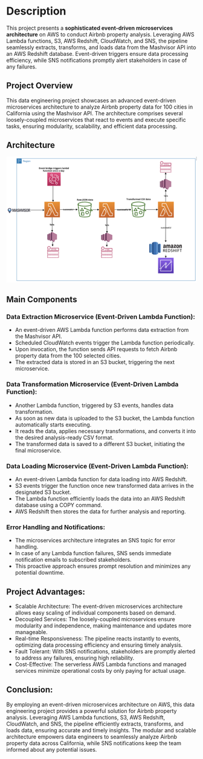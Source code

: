 # Description
This project presents a **sophisticated event-driven microservices architecture** on AWS to conduct Airbnb property analysis. Leveraging AWS Lambda functions, S3, AWS Redshift, CloudWatch, and SNS, the pipeline seamlessly extracts, transforms, and loads data from the Mashvisor API into an AWS Redshift database. Event-driven triggers ensure data processing efficiency, while SNS notifications promptly alert stakeholders in case of any failures.

## Project Overview
This data engineering project showcases an advanced event-driven microservices architecture to analyze Airbnb property data for 100 cities in California using the Mashvisor API. The architecture comprises several loosely-coupled microservices that react to events and execute specific tasks, ensuring modularity, scalability, and efficient data processing.

## Architecture
![Architecture](images/architecture.png)


## Main Components

### Data Extraction Microservice (Event-Driven Lambda Function):
- An event-driven AWS Lambda function performs data extraction from the Mashvisor API.
- Scheduled CloudWatch events trigger the Lambda function periodically.
- Upon invocation, the function sends API requests to fetch Airbnb property data from the 100 selected cities.
- The extracted data is stored in an S3 bucket, triggering the next microservice.

### Data Transformation Microservice (Event-Driven Lambda Function):
- Another Lambda function, triggered by S3 events, handles data transformation.
- As soon as new data is uploaded to the S3 bucket, the Lambda function automatically starts executing.
- It reads the data, applies necessary transformations, and converts it into the desired analysis-ready CSV format.
- The transformed data is saved to a different S3 bucket, initiating the final microservice.

### Data Loading Microservice (Event-Driven Lambda Function):
- An event-driven Lambda function for data loading into AWS Redshift.
- S3 events trigger the function once new transformed data arrives in the designated S3 bucket.
- The Lambda function efficiently loads the data into an AWS Redshift database using a COPY command.
- AWS Redshift then stores the data for further analysis and reporting.

### Error Handling and Notifications:
- The microservices architecture integrates an SNS topic for error handling.
- In case of any Lambda function failures, SNS sends immediate notification emails to subscribed stakeholders.
- This proactive approach ensures prompt resolution and minimizes any potential downtime.

## Project Advantages:
- Scalable Architecture: The event-driven microservices architecture allows easy scaling of individual components based on demand.
- Decoupled Services: The loosely-coupled microservices ensure modularity and independence, making maintenance and updates more manageable.
- Real-time Responsiveness: The pipeline reacts instantly to events, optimizing data processing efficiency and ensuring timely analysis.
- Fault Tolerant: With SNS notifications, stakeholders are promptly alerted to address any failures, ensuring high reliability.
- Cost-Effective: The serverless AWS Lambda functions and managed services minimize operational costs by only paying for actual usage.

## Conclusion:
By employing an event-driven microservices architecture on AWS, this data engineering project provides a powerful solution for Airbnb property analysis. Leveraging AWS Lambda functions, S3, AWS Redshift, CloudWatch, and SNS, the pipeline efficiently extracts, transforms, and loads data, ensuring accurate and timely insights. The modular and scalable architecture empowers data engineers to seamlessly analyze Airbnb property data across California, while SNS notifications keep the team informed about any potential issues.
